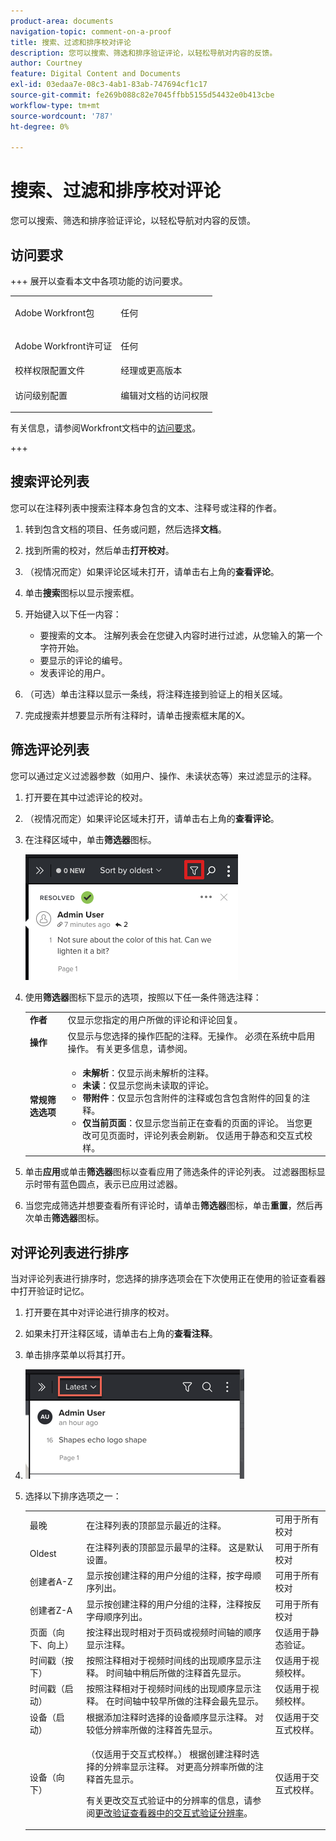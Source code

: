 ```yaml
---
product-area: documents
navigation-topic: comment-on-a-proof
title: 搜索、过滤和排序校对评论
description: 您可以搜索、筛选和排序验证评论，以轻松导航对内容的反馈。
author: Courtney
feature: Digital Content and Documents
exl-id: 03edaa7e-08c3-4ab1-83ab-747694cf1c17
source-git-commit: fe269b088c82e7045ffbb5155d54432e0b413cbe
workflow-type: tm+mt
source-wordcount: '787'
ht-degree: 0%

---
```


# 搜索、过滤和排序校对评论

您可以搜索、筛选和排序验证评论，以轻松导航对内容的反馈。

## 访问要求

+++ 展开以查看本文中各项功能的访问要求。

<table style="table-layout:auto"> 
 <col> 
 <col> 
 <tbody> 
  <tr> 
   <td role="rowheader">Adobe Workfront包</td> 
   <td> <p>任何</p> </td> 
  </tr> 
  <tr> 
   <td role="rowheader">Adobe Workfront许可证</td> 
   <td> <p>任何</p></td> 
  </tr> 
  <tr> 
   <td role="rowheader">校样权限配置文件 </td> 
   <td>经理或更高版本</td> 
  </tr> 
  <tr> 
   <td role="rowheader">访问级别配置</td> 
   <td> <p>编辑对文档的访问权限</p> </td> 
  </tr> 
 </tbody> 
</table>

有关信息，请参阅Workfront文档中的[访问要求](/help/quicksilver/administration-and-setup/add-users/access-levels-and-object-permissions/access-level-requirements-in-documentation.md)。

+++

## 搜索评论列表

您可以在注释列表中搜索注释本身包含的文本、注释号或注释的作者。

1. 转到包含文档的项目、任务或问题，然后选择&#x200B;**文档**。
1. 找到所需的校对，然后单击&#x200B;**打开校对**。

1. （视情况而定）如果评论区域未打开，请单击右上角的&#x200B;**查看评论**。
1. 单击&#x200B;**搜索**&#x200B;图标以显示搜索框。

1. 开始键入以下任一内容：

   * 要搜索的文本。 注解列表会在您键入内容时进行过滤，从您输入的第一个字符开始。
   * 要显示的评论的编号。
   * 发表评论的用户。

1. （可选）单击注释以显示一条线，将注释连接到验证上的相关区域。
1. 完成搜索并想要显示所有注释时，请单击搜索框末尾的X。

## 筛选评论列表

您可以通过定义过滤器参数（如用户、操作、未读状态等）来过滤显示的注释。

1. 打开要在其中过滤评论的校对。
1. （视情况而定）如果评论区域未打开，请单击右上角的&#x200B;**查看评论**。
1. 在注释区域中，单击&#x200B;**筛选器**&#x200B;图标。

   ![proof_comment_filter.png](assets/proof-comment-filter.png)

1. 使用&#x200B;**筛选器**&#x200B;图标下显示的选项，按照以下任一条件筛选注释：

   <table style="table-layout:auto"> 
    <col> 
    <col> 
    <tbody> 
     <tr> 
      <td role="rowheader"><strong>作者</strong> </td> 
      <td>仅显示您指定的用户所做的评论和评论回复。 </td> 
     </tr> 
     <tr> 
      <td role="rowheader"><strong>操作</strong> </td> 
      <td>仅显示与您选择的操作匹配的注释。无操作。 必须在系统中启用操作。 有关更多信息，请参阅。<!--
        &nbsp;
       --></td> 
     </tr> 
     <tr> 
      <td role="rowheader"><strong>常规筛选选项</strong> </td> 
      <td> 
       <ul> 
        <li><strong>未解析</strong>：仅显示尚未解析的注释。 </li> 
        <li><strong>未读</strong>：仅显示您尚未读取的评论。 </li> 
        <li><strong>带附件</strong>：仅显示包含附件的注释或包含包含附件的回复的注释。</li> 
        <li><strong>仅当前页面</strong>：仅显示您当前正在查看的页面的评论。 当您更改可见页面时，评论列表会刷新。 仅适用于静态和交互式校样。</li> 
       </ul> </td> 
     </tr> 
    </tbody> 
   </table>

1. 单击&#x200B;**应用**&#x200B;或单击&#x200B;**筛选器**&#x200B;图标以查看应用了筛选条件的评论列表。 过滤器图标显示时带有蓝色圆点，表示已应用过滤器。

1. 当您完成筛选并想要查看所有评论时，请单击&#x200B;**筛选器**&#x200B;图标，单击&#x200B;**重置**，然后再次单击&#x200B;**筛选器**&#x200B;图标。

## 对评论列表进行排序

当对评论列表进行排序时，您选择的排序选项会在下次使用正在使用的验证查看器中打开验证时记忆。

1. 打开要在其中对评论进行排序的校对。
1. 如果未打开注释区域，请单击右上角的&#x200B;**查看注释**。

1. 单击排序菜单以将其打开。
1. ![排序菜单](assets/mceclip3.png)

1. 选择以下排序选项之一：

   <table style="table-layout:auto"> 
    <col> 
    <col> 
    <col> 
    <tbody> 
     <tr> 
      <td role="rowheader">最晚</td> 
      <td>在注释列表的顶部显示最近的注释。</td> 
      <td>可用于所有校对</td> 
     </tr> 
     <tr> 
      <td role="rowheader">Oldest</td> 
      <td>在注释列表的顶部显示最早的注释。 这是默认设置。 </td> 
      <td>可用于所有校对</td> 
     </tr> 
     <tr> 
      <td role="rowheader">创建者A-Z</td> 
      <td>显示按创建注释的用户分组的注释，按字母顺序列出。</td> 
      <td>可用于所有校对</td> 
     </tr> 
     <tr> 
      <td role="rowheader">创建者Z-A</td> 
      <td>显示按创建注释的用户分组的注释，注释按反字母顺序列出。</td> 
      <td>可用于所有校对</td> 
     </tr> 
     <tr> 
      <td role="rowheader">页面（向下、向上）</td> 
      <td>按注释出现时相对于页码或视频时间轴的顺序显示注释。 </td> 
      <td>仅适用于静态验证。</td> 
     </tr> 
     <tr> 
      <td role="rowheader">时间戳（按下）</td> 
      <td>按照注释相对于视频时间线的出现顺序显示注释。 时间轴中稍后所做的注释首先显示。 </td> 
      <td>仅适用于视频校样。</td> 
     </tr> 
     <tr> 
      <td role="rowheader">时间戳（启动）</td> 
      <td>按照注释相对于视频时间线的出现顺序显示注释。 在时间轴中较早所做的注释会最先显示。 </td> 
      <td>仅适用于视频校样。</td> 
     </tr> 
     <tr> 
      <td role="rowheader">设备（启动）</td> 
      <td>根据添加注释时选择的设备顺序显示注释。 对较低分辨率所做的注释首先显示。</td> 
      <td>仅适用于交互式校样。</td> 
     </tr> 
     <tr> 
      <td role="rowheader">设备（向下）</td> 
      <td> <p>（仅适用于交互式校样。） 根据创建注释时选择的分辨率显示注释。 对更高分辨率所做的注释首先显示。</p> <p>有关更改交互式验证中的分辨率的信息，请参阅<a href="../../../../review-and-approve-work/proofing/reviewing-proofs-within-workfront/review-a-proof/view-interactive-content-as-it-appears-in-device.md" class="MCXref xref">更改验证查看器中的交互式验证分辨率</a>。</p> </td> 
      <td>仅适用于交互式校样。</td> 
     </tr> 
    </tbody> 
   </table>
